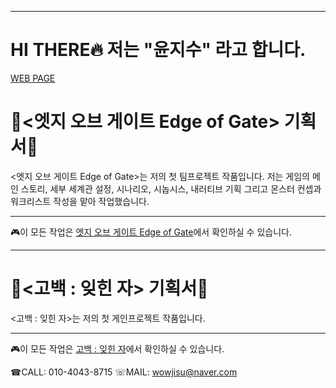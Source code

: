 

-----

# HI THERE🔥 저는 "윤지수" 라고 합니다.

[WEB PAGE](https://yoonjisufirstpage.netlify.app/pages/mainpage)

# 🌌<엣지 오브 게이트 Edge of Gate> 기획서🌌

<엣지 오브 게이트 Edge of Gate>는 저의 첫 팀프로젝트 작품입니다. 저는 게임의 메인 스토리, 세부 세계관 설정, 시나리오, 시놉시스, 내러티브 기획 그리고 몬스터 컨셉과 워크리스트 작성을 맡아 작업했습니다.

---

🎮이 모든 작업은 [엣지 오브 게이트 Edge of Gate](https://yoonjisufirstpage.netlify.app/pages/sub01)에서 확인하실 수 있습니다.

---



# 🌺<고백 : 잊힌 자> 기획서🌺
<고백 : 잊힌 자>는 저의 첫 게인프로젝트 작품입니다.

---

🎮이 모든 작업은 [고백 : 잊힌 자](https://yoonjisufirstpage.netlify.app/pages/sub02)에서 확인하실 수 있습니다.




☎CALL: 010-4043-8715
☏MAIL: wowjisu@naver.com 

